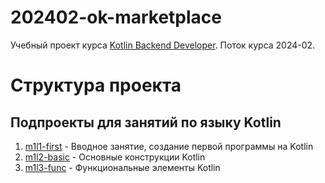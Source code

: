 # 202402-ok-marketplace

Учебный проект курса
[Kotlin Backend Developer](https://otus.ru/lessons/kotlin/).
Поток курса 2024-02.

# Структура проекта

## Подпроекты для занятий по языку Kotlin

1. [m1l1-first](m1l1-first) - Вводное занятие, создание первой программы на Kotlin
2. [m1l2-basic](m1l2-basic) - Основные конструкции Kotlin
2. [m1l3-func](m1l3-func) - Функциональные элементы Kotlin

